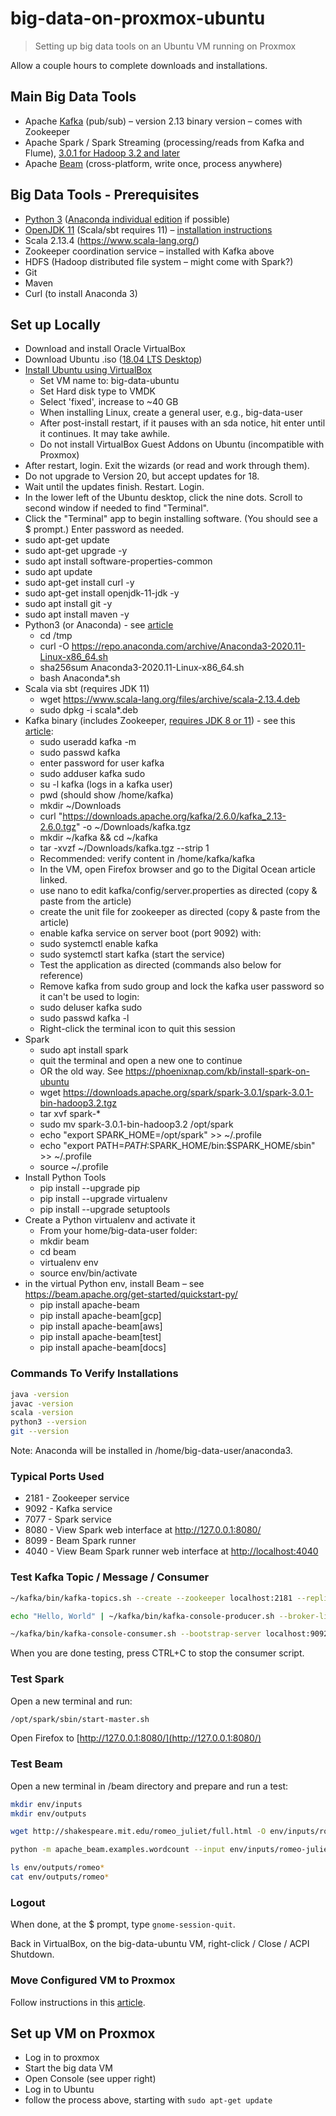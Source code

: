 # big-data-on-proxmox-ubuntu

> Setting up big data tools on an Ubuntu VM running on Proxmox

Allow a couple hours to complete downloads and installations.

## Main Big Data Tools

*	Apache [Kafka](https://kafka.apache.org/downloads) (pub/sub) – version 2.13 binary version – comes with Zookeeper
*	Apache Spark / Spark Streaming (processing/reads from Kafka and Flume), [3.0.1 for Hadoop 3.2 and later](https://spark.apache.org/downloads.html)
*	Apache [Beam](https://beam.apache.org/get-started/downloads/) (cross-platform, write once, process anywhere)

## Big Data Tools - Prerequisites

*	[Python 3](https://www.python.org/downloads/) ([Anaconda individual edition](https://www.anaconda.com/products/individual) if possible)
*	[OpenJDK 11](https://jdk.java.net/15/) (Scala/sbt requires 11) – [installation instructions](https://openjdk.java.net/install/)
*	Scala 2.13.4 (https://www.scala-lang.org/)
*	Zookeeper coordination service – installed with Kafka above
*	HDFS (Hadoop distributed file system – might come with Spark?)
*	Git
*	Maven
* Curl (to install Anaconda 3)

## Set up Locally

*	Download and install Oracle VirtualBox 
* Download Ubuntu .iso ([18.04 LTS Desktop](https://releases.ubuntu.com/18.04/))
* [Install Ubuntu using VirtualBox](https://itsfoss.com/install-linux-in-virtualbox/)
  * Set VM name to: big-data-ubuntu
  * Set Hard disk type to VMDK
  * Select 'fixed', increase to ~40 GB
  * When installing Linux, create a general user, e.g., big-data-user
  * After post-install restart, if it pauses with an sda notice, hit enter until it continues. It may take awhile.
  * Do not install VirtualBox Guest Addons on Ubuntu (incompatible with Proxmox)
* After restart, login. Exit the wizards (or read and work through them). 
* Do not upgrade to Version 20, but accept updates for 18. 
* Wait until the updates finish. Restart. Login.
* In the lower left of the Ubuntu desktop, click the nine dots. Scroll to second window if needed to find "Terminal".
* Click the "Terminal" app to begin installing software. (You should see a $ prompt.) Enter password as needed.
* sudo apt-get update
* sudo apt-get upgrade -y
*	sudo apt install software-properties-common
*	sudo apt update
* sudo apt-get install curl -y
*	sudo apt-get install openjdk-11-jdk -y
*	sudo apt install git -y
*	sudo apt install maven -y
*	Python3 (or Anaconda) - see [article](https://www.hostinger.com/tutorials/how-to-install-anaconda-on-ubuntu/)
    * cd /tmp
    * curl -O https://repo.anaconda.com/archive/Anaconda3-2020.11-Linux-x86_64.sh
    * sha256sum Anaconda3-2020.11-Linux-x86_64.sh
    * bash Anaconda*.sh
*	Scala via sbt (requires JDK 11)
    * wget https://www.scala-lang.org/files/archive/scala-2.13.4.deb
    * sudo dpkg -i scala*.deb
*	Kafka binary (includes Zookeeper, [requires JDK 8 or 11](https://kafka.apache.org/documentation/#java)) - see this [article](https://www.digitalocean.com/community/tutorials/how-to-install-apache-kafka-on-ubuntu-18-04):
    * sudo useradd kafka -m
    * sudo passwd kafka
    * enter password for user kafka
    * sudo adduser kafka sudo
    * su -l kafka (logs in a kafka user)
    * pwd (should show /home/kafka)
    * mkdir ~/Downloads
    * curl "https://downloads.apache.org/kafka/2.6.0/kafka_2.13-2.6.0.tgz" -o ~/Downloads/kafka.tgz
    * mkdir ~/kafka && cd ~/kafka
    * tar -xvzf ~/Downloads/kafka.tgz --strip 1
    * Recommended: verify content in /home/kafka/kafka
    * In the VM, open Firefox browser and go to the Digital Ocean article linked. 
    * use nano to edit kafka/config/server.properties as directed (copy & paste from the article)
    * create the unit file for zookeeper as directed (copy & paste from the article)
    * enable kafka service on server boot (port 9092) with:
    * sudo systemctl enable kafka
    * sudo systemctl start kafka (start the service)
    * Test the application as directed (commands also below for reference)
    * Remove kafka from sudo group and lock the kafka user password so it can't be used to login:
    * sudo deluser kafka sudo
    * sudo passwd kafka -l
    * Right-click the terminal icon to quit this session
*	Spark
    * sudo apt install spark 
    * quit the terminal and open a new one to continue
    * OR the old way. See https://phoenixnap.com/kb/install-spark-on-ubuntu
    * wget https://downloads.apache.org/spark/spark-3.0.1/spark-3.0.1-bin-hadoop3.2.tgz
    * tar xvf spark-*
    * sudo mv spark-3.0.1-bin-hadoop3.2   /opt/spark
    * echo "export SPARK_HOME=/opt/spark" >> ~/.profile
    * echo "export PATH=$PATH:$SPARK_HOME/bin:$SPARK_HOME/sbin" >> ~/.profile
    * source ~/.profile
* Install Python Tools
    *	pip install --upgrade pip
    *	pip install --upgrade virtualenv
    *	pip install --upgrade setuptools
*	Create a Python virtualenv and activate it
    * From your home/big-data-user folder:
    * mkdir beam
    * cd beam
    * virtualenv env
    * source env/bin/activate
*	in the virtual Python env, install Beam – see https://beam.apache.org/get-started/quickstart-py/
    * pip install apache-beam
    * pip install apache-beam[gcp]
    * pip install apache-beam[aws]     
    * pip install apache-beam[test]     
    * pip install apache-beam[docs]   

### Commands To Verify Installations

```Bash
java -version
javac -version
scala -version
python3 --version
git --version
```

Note: Anaconda will be installed in /home/big-data-user/anaconda3.

### Typical Ports Used

* 2181 - Zookeeper service
* 9092 - Kafka service
* 7077 - Spark service
* 8080 - View Spark web interface at <http://127.0.0.1:8080/>
* 8099 - Beam Spark runner
* 4040 - View Beam Spark runner web interface at <http://localhost:4040>

### Test Kafka Topic / Message / Consumer

```Bash
~/kafka/bin/kafka-topics.sh --create --zookeeper localhost:2181 --replication-factor 1 --partitions 1 --topic TutorialTopic

echo "Hello, World" | ~/kafka/bin/kafka-console-producer.sh --broker-list localhost:9092 --topic TutorialTopic > /dev/null

~/kafka/bin/kafka-console-consumer.sh --bootstrap-server localhost:9092 --topic TutorialTopic --from-beginning
```

When you are done testing, press CTRL+C to stop the consumer script. 

### Test Spark

Open a new terminal and run:

```bash
/opt/spark/sbin/start-master.sh
```

Open Firefox to [http://127.0.0.1:8080/](http://127.0.0.1:8080/)

### Test Beam

Open a new terminal in /beam directory and prepare and run a test:

```bash
mkdir env/inputs
mkdir env/outputs

wget http://shakespeare.mit.edu/romeo_juliet/full.html -O env/inputs/romeo-juliet.txt

python -m apache_beam.examples.wordcount --input env/inputs/romeo-juliet.txt --output env/outputs/romeo-juliet

ls env/outputs/romeo*
cat env/outputs/romeo*
```

### Logout

When done, at the $ prompt, type `gnome-session-quit`.

Back in VirtualBox, on the big-data-ubuntu VM, right-click / Close / ACPI Shutdown. 

### Move Configured VM to Proxmox

Follow instructions in this [article](https://www.itsfullofstars.de/2019/07/import-ova-as-proxmox-vm/).


## Set up VM on Proxmox

- Log in to proxmox
- Start the big data VM
- Open Console (see upper right)
- Log in to Ubuntu
- follow the process above, starting with `sudo apt-get update`

